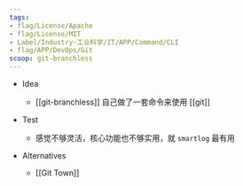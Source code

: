 ```yaml
---
tags:
- flag/License/Apache
- flag/License/MIT
- Label/Industry-工业科学/IT/APP/Command/CLI
- flag/APP/DevOps/Git
scoop: git-branchless
---
```


- Idea
    - [[git-branchless]] 自己做了一套命令来使用 [[git]]

- Test
    - 感觉不够灵活，核心功能也不够实用，就 `smartlog` 最有用

- Alternatives
    - [[Git Town]]
